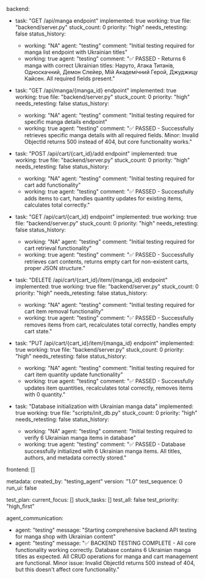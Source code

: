 backend:
  - task: "GET /api/manga endpoint"
    implemented: true
    working: true
    file: "backend/server.py"
    stuck_count: 0
    priority: "high"
    needs_retesting: false
    status_history:
      - working: "NA"
        agent: "testing"
        comment: "Initial testing required for manga list endpoint with Ukrainian titles"
      - working: true
        agent: "testing"
        comment: "✅ PASSED - Returns 6 manga with correct Ukrainian titles: Наруто, Атака Титанів, Односкачний, Демон Слейер, Мій Академічний Герой, Джуджицу Кайсен. All required fields present."

  - task: "GET /api/manga/{manga_id} endpoint"
    implemented: true
    working: true
    file: "backend/server.py"
    stuck_count: 0
    priority: "high"
    needs_retesting: false
    status_history:
      - working: "NA"
        agent: "testing"
        comment: "Initial testing required for specific manga details endpoint"
      - working: true
        agent: "testing"
        comment: "✅ PASSED - Successfully retrieves specific manga details with all required fields. Minor: Invalid ObjectId returns 500 instead of 404, but core functionality works."

  - task: "POST /api/cart/{cart_id}/add endpoint"
    implemented: true
    working: true
    file: "backend/server.py"
    stuck_count: 0
    priority: "high"
    needs_retesting: false
    status_history:
      - working: "NA"
        agent: "testing"
        comment: "Initial testing required for cart add functionality"
      - working: true
        agent: "testing"
        comment: "✅ PASSED - Successfully adds items to cart, handles quantity updates for existing items, calculates total correctly."

  - task: "GET /api/cart/{cart_id} endpoint"
    implemented: true
    working: true
    file: "backend/server.py"
    stuck_count: 0
    priority: "high"
    needs_retesting: false
    status_history:
      - working: "NA"
        agent: "testing"
        comment: "Initial testing required for cart retrieval functionality"
      - working: true
        agent: "testing"
        comment: "✅ PASSED - Successfully retrieves cart contents, returns empty cart for non-existent carts, proper JSON structure."

  - task: "DELETE /api/cart/{cart_id}/item/{manga_id} endpoint"
    implemented: true
    working: true
    file: "backend/server.py"
    stuck_count: 0
    priority: "high"
    needs_retesting: false
    status_history:
      - working: "NA"
        agent: "testing"
        comment: "Initial testing required for cart item removal functionality"
      - working: true
        agent: "testing"
        comment: "✅ PASSED - Successfully removes items from cart, recalculates total correctly, handles empty cart state."

  - task: "PUT /api/cart/{cart_id}/item/{manga_id} endpoint"
    implemented: true
    working: true
    file: "backend/server.py"
    stuck_count: 0
    priority: "high"
    needs_retesting: false
    status_history:
      - working: "NA"
        agent: "testing"
        comment: "Initial testing required for cart item quantity update functionality"
      - working: true
        agent: "testing"
        comment: "✅ PASSED - Successfully updates item quantities, recalculates total correctly, removes items with 0 quantity."

  - task: "Database initialization with Ukrainian manga data"
    implemented: true
    working: true
    file: "scripts/init_db.py"
    stuck_count: 0
    priority: "high"
    needs_retesting: false
    status_history:
      - working: "NA"
        agent: "testing"
        comment: "Initial testing required to verify 6 Ukrainian manga items in database"
      - working: true
        agent: "testing"
        comment: "✅ PASSED - Database successfully initialized with 6 Ukrainian manga items. All titles, authors, and metadata correctly stored."

frontend: []

metadata:
  created_by: "testing_agent"
  version: "1.0"
  test_sequence: 0
  run_ui: false

test_plan:
  current_focus: []
  stuck_tasks: []
  test_all: false
  test_priority: "high_first"

agent_communication:
  - agent: "testing"
    message: "Starting comprehensive backend API testing for manga shop with Ukrainian content"
  - agent: "testing"
    message: "✅ BACKEND TESTING COMPLETE - All core functionality working correctly. Database contains 6 Ukrainian manga titles as expected. All CRUD operations for manga and cart management are functional. Minor issue: Invalid ObjectId returns 500 instead of 404, but this doesn't affect core functionality."